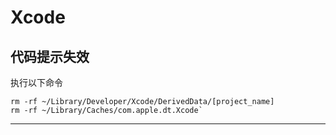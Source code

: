 # Xcode

## 代码提示失效

执行以下命令

```
rm -rf ~/Library/Developer/Xcode/DerivedData/[project_name]  
rm -rf ~/Library/Caches/com.apple.dt.Xcode`
```

---



